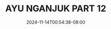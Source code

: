 --- 
title: "AYU NGANJUK PART 12"
description: "download bokep AYU NGANJUK PART 12 twitter video full terbaru"
date: 2024-11-14T00:54:38-08:00
file_code: "7aszyv26tu0i"
draft: false
cover: "hxn6n8imdfwd7n5x.jpg"
tags: ["AYU", "NGANJUK", "PART"]
length: 1763
fld_id: "1483192"
foldername: "Ayu Nganjuk"
categories: ["Ayu Nganjuk"]
views: 0
---